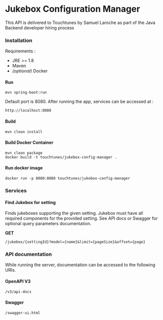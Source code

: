 # Jukebox Configuration Manager

This API is delivered to Touchtunes by Samuel Laroche as part of the Java Backend developer hiring process

### Installation

Requirements : 
- JRE >= 1.8
- Maven
- _(optional)_ Docker

#### Run

```shell
mvn spring-boot:run
```
Default port is 8080. After running the app, services can be accessed at :
```
http://localhost:8080
```

#### Build

````shell
mvn clean install
````

#### Build Docker Container

````shell
mvn clean package
docker build -t touchtunes/jukebox-config-manager .
````

#### Run docker image

````shell
docker run -p 8080:8080 touchtunes/jukebox-config-manager
````

### Services

#### Find Jukebox for setting

Finds jukeboxes supporting the given setting. Jukebox must have all required components for the provided setting. See API docs or Swagger for optional query parameters documentation.

**GET**
```
/jukebox/{settingId}?model={name}&limit={pageSize}&offset={page}
```


### API documentation

While running the server, documentation can be accessed to the following URIs.

#### OpenAPI V3
````
/v3/api-docs
````

#### Swagger
````
/swagger-ui.html
````
